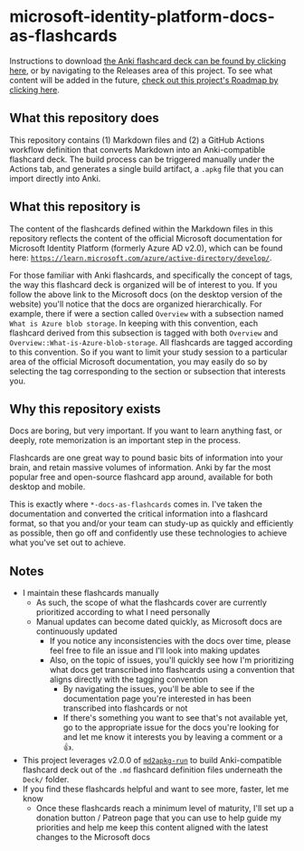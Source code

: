 # microsoft-identity-platform-docs-as-flashcards

Instructions to download [the Anki flashcard deck can be found by clicking here](https://github.com/asa55/microsoft-identity-platform-docs-as-flashcards/releases/), or by navigating to the Releases area of this project. To see what content will be added in the future, [check out this project's Roadmap by clicking here](https://github.com/users/asa55/projects/18). 

## What this repository does

This repository contains (1) Markdown files and (2) a GitHub Actions workflow definition that converts Markdown into an Anki-compatible flashcard deck. The build process can be triggered manually under the Actions tab, and generates a single build artifact, a `.apkg` file that you can import directly into Anki.

## What this repository is

The content of the flashcards defined within the Markdown files in this repository reflects the content of the official Microsoft documentation for Microsoft Identity Platform (formerly Azure AD v2.0), which can be found here: [`https://learn.microsoft.com/azure/active-directory/develop/`](https://learn.microsoft.com/azure/active-directory/develop/).

For those familiar with Anki flashcards, and specifically the concept of tags, the way this flashcard deck is organized will be of interest to you. If you follow the above link to the Microsoft docs (on the desktop version of the website) you'll notice that the docs are organized hierarchically. For example, there if were a section called `Overview` with a subsection named `What is Azure blob storage`. In keeping with this convention, each flashcard derived from this subsection is tagged with both `Overview` and `Overview::What-is-Azure-blob-storage`. All flashcards are tagged according to this convention. So if you want to limit your study session to a particular area of the official Microsoft documentation, you may easily do so by selecting the tag corresponding to the section or subsection that interests you.

## Why this repository exists

Docs are boring, but very important. If you want to learn anything fast, or deeply, rote memorization is an important step in the process.

Flashcards are one great way to pound basic bits of information into your brain, and retain massive volumes of information. Anki by far the most popular free and open-source flashcard app around, available for both desktop and mobile.

This is exactly where `*-docs-as-flashcards` comes in. I've taken the documentation and converted the critical information into a flashcard format, so that you and/or your team can study-up as quickly and efficiently as possible, then go off and confidently use these technologies to achieve what you've set out to achieve.

## Notes

- I maintain these flashcards manually
  - As such, the scope of what the flashcards cover are currently prioritized according to what I need personally
  - Manual updates can become dated quickly, as Microsoft docs are continuously updated
    - If you notice any inconsistencies with the docs over time, please feel free to file an issue and I'll look into making updates
    - Also, on the topic of issues, you'll quickly see how I'm prioritizing what docs get transcribed into flashcards using a convention that aligns directly with the tagging convention
      - By navigating the issues, you'll be able to see if the documentation page you're interested in has been transcribed into flashcards or not
      - If there's something you want to see that's not available yet, go to the appropriate issue for the docs you're looking for and let me know it interests you by leaving a comment or a :+1:.
- This project leverages v2.0.0 of [`md2apkg-run`](https://github.com/asa55/md2apkg-run) to build Anki-compatible flashcard deck out of the `.md` flashcard definition files underneath the `Deck/` folder.
- If you find these flashcards helpful and want to see more, faster, let me know
  - Once these flashcards reach a minimum level of maturity, I'll set up a donation button / Patreon page that you can use to help guide my priorities and help me keep this content aligned with the latest changes to the Microsoft docs
